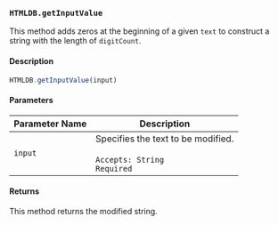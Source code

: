 ### `HTMLDB.getInputValue`

This method adds zeros at the beginning of a given `text` to construct a string with the length of `digitCount`.

#### Description

```javascript
HTMLDB.getInputValue(input)
```

#### Parameters

| Parameter Name             | Description                               |
| -------------------------- | ----------------------------------------- |
| `input` | Specifies the text to be modified.<br><br>`Accepts: String`<br>`Required` |

#### Returns

This method returns the modified string.